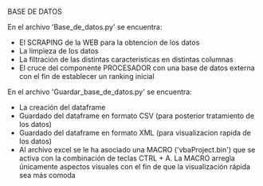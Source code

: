 BASE DE DATOS

En el archivo 'Base_de_datos.py' se encuentra:

- El SCRAPING de la WEB para la obtencion de los datos
- La limpieza de los datos
- La filtración de las distintas caracteristicas en distintas columnas
- El cruce del componente PROCESADOR con una base de datos externa con el fin de establecer un ranking inicial


En el archivo 'Guardar_base_de_datos.py' se encuentra:
- La creación del dataframe
- Guardado del dataframe en formato CSV (para posterior tratamiento de los datos)
- Guardado del dataframe en formato XML (para visualizacion rapida de los datos)
- Al archivo excel se le ha asociado una MACRO ('vbaProject.bin') que se activa con la combinación de teclas CTRL + A. La MACRO arregla únicamente aspectos visuales con el fin de que la visualización rápida sea más comoda
